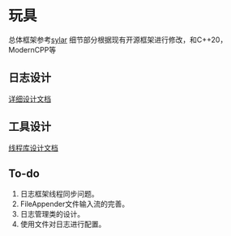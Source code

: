 # 玩具

总体框架参考[sylar](https://github.com/sylar-yin/sylar)
细节部分根据现有开源框架进行修改，和C++20，ModernCPP等

## 日志设计

[详细设计文档](./tech_note/logimp.md)


## 工具设计
[线程库设计文档](./tech_note/thread.md)


## To-do
1. 日志框架线程同步问题。
2. FileAppender文件输入流的完善。
3. 日志管理类的设计。
4. 使用文件对日志进行配置。